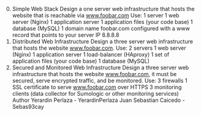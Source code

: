 0. Simple Web Stack
Design a one server web infrastructure that hosts the website that is reachable via www.foobar.com
Use:
1 server
1 web server (Nginx)
1 application server
1 application files (your code base)
1 database (MySQL)
1 domain name foobar.com configured with a www record that points to your server IP 8.8.8.8
1. Distributed Web Infrastructure
Design a three server web infrastructure that hosts the website www.foobar.com.
Use:
2 servers
1 web server (Nginx)
1 application server
1 load-balancer (HAproxy)
1 set of application files (your code base)
1 database (MySQL)
2. Secured and Monitored Web Infrastructure
Design a three server web infrastructure that hosts the website www.foobar.com, it must be secured, serve encrypted traffic, and be monitored.
Use:
3 firewalls
1 SSL certificate to serve www.foobar.com over HTTPS
3 monitoring clients (data collector for Sumologic or other monitoring services)
Author
Yerardin Perlaza - YerardinPerlaza
Juan Sebastian Caicedo - Sebas93cay
